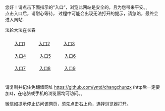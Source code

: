 您好！请点击下面指示的“入口”，浏览此网站是安全的，且为您带来平安。。 <br/>
点击入口后，请耐心等待， 过程中可能会出现无法打开的提示，请忽略，最终会进入网站. </br>

法轮大法在长春<br/>
<div style="padding:10px"><a style="margin:20px" target="_blank" href="https://d1l8tiss9vlwgt.cloudfront.net/2Qpsp?zxsbmdeu" id="ccLink1" rel="nofollow">入口1</a> <a target="_blank" style="margin:20px" href="https://d58fgtw6f26d9.cloudfront.net/2Qpsp?znshtjk" id="ccLink2" rel="nofollow">入口2</a> <a style="margin:20px" target="_blank" href="https://d3sg9mxgv7x6pf.cloudfront.net/2Qpsp?pqilkip" id="ccLink3" rel="nofollow">入口3</a></div>

<div style="padding:10px" ><a style="margin:20px" target="_blank" href="https://d1l8tiss9vlwgt.cloudfront.net/2Qpsp?zxsbmdeu" id="ccLink4" rel="nofollow">入口4</a> <a style="margin:20px" href="https://d58fgtw6f26d9.cloudfront.net/2Qpsp?znshtjk" target="_blank" id="ccLink5" rel="nofollow">入口5</a> <a style="margin:20px" href="https://d3sg9mxgv7x6pf.cloudfront.net/2Qpsp?pqilkip" target="_blank" id="ccLink6" rel="nofollow">入口6</a></div>

<div style="padding:10px"><a style="margin:20px" target="_blank" href="https://d1l8tiss9vlwgt.cloudfront.net/2Qpsp?zxsbmdeu" id="ccLink7" rel="nofollow">入口7</a> <a style="margin:20px" href="https://d58fgtw6f26d9.cloudfront.net/2Qpsp?znshtjk" target="_blank" id="ccLink8" rel="nofollow">入口8</a> <a style="margin:20px" target="_blank" href="https://d3sg9mxgv7x6pf.cloudfront.net/2Qpsp?pqilkip" id="ccLink9" rel="nofollow">入口9</a></div>

<br/>



请复制并记住免翻墙网址 https://github.com/yntd/changchunzx (http后一定要加s)，在电脑或手机的浏览器均可访问。。<br/>

微信如提示停止访问该网页，须先点击右上角，选择浏览器打开。
